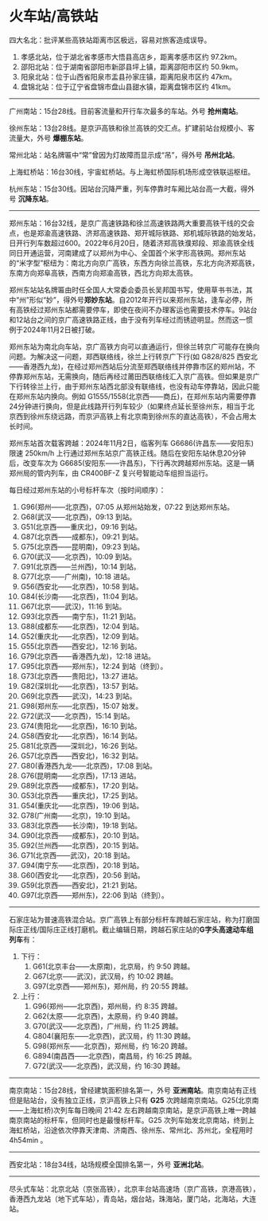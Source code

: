 # 火车站/高铁站

四大名北：批评某些高铁站距离市区极远，容易对旅客造成误导。

1. 孝感北站，位于湖北省孝感市大悟县高店乡，距离孝感市区约 97.2km。
2. 邵阳北站：位于湖南省邵阳市新邵县坪上镇，距离邵阳市区约 50.9km。
3. 阳泉北站：位于山西省阳泉市盂县孙家庄镇，距离阳泉市区约 47km。
4. 盘锦北站：位于辽宁省盘锦市盘山县甜水镇，距离盘锦市区约 41km。

---

广州南站：15台28线。目前客流量和开行车次最多的车站。外号 **抢州南站**。

徐州东站：13台28线。是京沪高铁和徐兰高铁的交汇点。扩建前站台规模小、客流量大，外号 **爆棚东站**。

常州北站：站名牌匾中“常”曾因为灯故障而显示成“吊”，得外号 **吊州北站**。

上海虹桥站：16台30线，宇宙虹桥站。与上海虹桥国际机场形成空铁联运枢纽。

杭州东站：15台30线。因站台沉降严重，列车停靠时车厢比站台高一大截，得外号 **沉降东站**。

---

郑州东站：16台32线，是京广高速铁路和徐兰高速铁路两大重要高铁干线的交会点，也是郑渝高速铁路、济郑高速铁路、郑开城际铁路、郑机城际铁路的始发站，日开行列车数超过600。2022年6月20日，随着济郑高铁濮郑段、郑渝高铁全线同日开通运营，河南建成了以郑州为中心、全国首个米字形高铁网。郑州东站的“米字型”枢纽为：南北方向京广高铁，东西方向徐兰高铁，东北方向济郑高铁，东南方向郑阜高铁，西南方向郑渝高铁，西北方向郑太高铁。

郑州东站站名牌匾由时任全国人大常委会委员长吴邦国书写，使用草书书法，其中“州”形似“妙”，得外号**郑妙东站**。自2012年开行以来郑州东站，逢车必停，所有高铁经过郑州东站都需要停车，即使在夜间不办理客运也需要技术停车。9站台和12站台之间的京广高速铁路正线，由于没有列车经过而锈迹明显。然而这一惯例于2024年11月2日被打破。

郑州东站为南北向车站，京广高铁方向可以直通运行，但徐兰转京广可能存在换向问题。为解决这一问题，郑西联络线，徐兰上行转京广下行(如 G828/825 西安北——香港西九龙)，在经过郑州西站后分流至郑西联络线并停靠市区的郑州站，不停靠郑州东站，无需换向，随后再经过莆田西联络线汇入京广高铁。但如果是京广下行转徐兰上行，由于郑州东站西北部没有联络线，也没有动车停靠站，因此只能在郑州东站内换向。例如 G1555/1558(北京西——商丘)，在郑州东站内需要停靠24分钟进行换向，但是此线路开行列车较少（如果终点延长至徐州东，相当于北京西到徐州东绕远路，而京沪高铁上有北京南到徐州东的直达高铁），不会占用太长时间。

郑州东站首次载客跨越：2024年11月2日，临客列车 G6686(许昌东——安阳东)限速 250km/h 上行通过郑州东站京广高铁正线。随后在安阳东站休息20分钟后，改变车次为 G6685(安阳东——许昌东)，下行再次跨越郑州东站。这是一辆郑州局的管内列车，由 CR400BF-Z 复兴号智能动车组担当运行。

每日经过郑州东站的小号标杆车次（按时间顺序）：

1. G96(郑州——北京西)，07:05 从郑州站始发，07:22 到达郑州东站。
2. G68(武汉——北京西)，09:13 到站。
3. G51(北京西——重庆北)，09:16 到站。
4. G87(北京西——成都东)，09:21 到站。
5. G75(北京西——昆明南)，09:23 到站。
6. G70(武汉——北京西)，10:09 到站。
7. G91(北京西——兰州西)，10:14 到站。
8. G77(北京——广州南)，10:18 进站。
9. G56(西安北——北京西)，10:58 到站。
10. G84(长沙南——北京西)，11:04 到站。
11. G67(北京——武汉)，11:16 到站。
12. G93(北京西——南宁东)，11:21 到站。
13. G88(成都东——北京西)，12:04 到站。
14. G52(重庆北——北京西)，12:09 到站。
15. G55(北京西——西安北)，12:16 到站。
16. G79(北京西——香港西九龙)，12:18 进站。
17. G95(北京西——郑州东)，12:24 到站（终到）。
18. G73(北京西——贵阳北)，13:27 进站。
19. G82(深圳北——北京西)，13:57 到站。
20. G69(北京西——武汉)，14:23 到站。
21. G98(郑州东——北京西)，15:07 始发。
22. G72(武汉——北京西)，15:14 到站。
23. G74(贵阳北——北京西)，16:10 到站。
24. G58(西安北——北京西)，16:14 到站。
25. G81(北京西——深圳北)，16:26 到站。
26. G57(北京西——西安北)，16:32 到站。
27. G80(香港西九龙——北京西)，17:08 到站。
28. G76(昆明南——北京西)，17:13 进站。
29. G89(北京西——成都东)，17:20 到站。
30. G53(北京西——重庆北)，17:25 到站。
31. G54(重庆北——北京西)，19:06 到站。
32. G78(广州南——北京)，19:10 到站。
33. G83(北京西——长沙南)，19:18 到站。
34. G90(北京西——成都东)，20:10 到站。
35. G92(兰州西——北京西)，20:15 到站。
36. G71(北京西——武汉)，20:18 到站。
37. G94(南宁东——北京西)，20:18 到站。
38. G60(西安北——北京西)，20:56 到站。
39. G59(北京西——西安北)，21:21 到站。
40. G97(北京西——郑州东)，22:06 到站（终到）。

---

石家庄站为普速高铁混合站。京广高铁上有部分标杆车跨越石家庄站，称为打磨国际庄正线/国际庄正线打磨机。截止编辑日期，跨越石家庄站的**G字头高速动车组列车**有：

1. 下行：
    1. G61(北京丰台——太原南)，北京局，约 9:50 跨越。
    2. G67(北京——武汉)，武汉局，约 10:02 跨越。
    3. G97(北京西——郑州东)，郑州局，约 20:55 跨越。
2. 上行：
    1. G96(郑州——北京西)，郑州局，约 8:35 跨越。
    2. G62(太原——北京西)，太原局，约 9:40 跨越。
    3. G70(武汉——北京西)，广州局，约 11:25 跨越。
    4. G804(襄阳东——北京西)，武汉局，约 11:30 跨越。
    5. G98(郑州东——北京西)，郑州局，约 16:20 跨越。
    6. G894(南昌西——北京西)，南昌局，约 16:25 跨越。
    7. G72(武汉——北京西)，武汉局，约 16:30 跨越。

---

南京南站：15台28线，曾经建筑面积排名第一，外号 **亚洲南站**。南京南站有正线但是贴站台，没有独立正线，京沪高铁上只有 **G25** 次跨越南京南站。G25(北京南——上海虹桥)次列车每日晚间 21:42 左右跨越南京南站，是京沪高铁上唯一跨越南京南站的标杆车，但同时也是最慢标杆车。G25 次列车始发北京南站，终到上海虹桥站，沿途依次停靠天津南、济南西、徐州东、常州北、苏州北，全程用时 4h54min 。

---

西安北站：18台34线，站场规模全国排名第一，外号 **亚洲北站**。

---

尽头式车站：北京北站（京张高铁），北京丰台站高速场（京广高铁，京港高铁），香港西九龙站（地下式车站），青岛站，烟台站，珠海站，厦门站，北海站，大连站。

